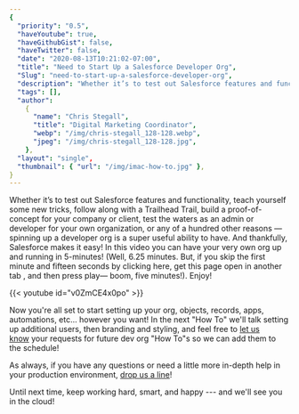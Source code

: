 ```yaml
---
{
  "priority": "0.5",
  "haveYoutube": true,
  "haveGithubGist": false,
  "haveTwitter": false,
  "date": "2020-08-13T10:21:02-07:00",
  "title": "Need to Start Up a Salesforce Developer Org",
  "Slug": "need-to-start-up-a-salesforce-developer-org",
  "description": "Whether it’s to test out Salesforce features and functionality, teach yourself some new tricks, follow along with a Trailhead Trail, build…",
  "tags": [],
  "author":
    {
      "name": "Chris Stegall",
      "title": "Digital Marketing Coordinator",
      "webp": "/img/chris-stegall_128-128.webp",
      "jpeg": "/img/chris-stegall_128-128.jpg",
    },
  "layout": "single",
  "thumbnail": { "url": "/img/imac-how-to.jpg" },
}
---
```


Whether it’s to test out Salesforce features and functionality, teach yourself some new tricks, follow along with a Trailhead Trail, build a proof-of-concept for your company or client, test the waters as an admin or developer for your own organization, or any of a hundred other reasons — spinning up a developer org is a super useful ability to have.
And thankfully, Salesforce makes it easy!
In this video you can have your very own org up and running in 5-minutes! (Well, 6.25 minutes. But, if you skip the first minute and fifteen seconds by clicking here, get this page open in another tab , and then press play— boom, five minutes!). Enjoy!

{{< youtube id="v0ZmCE4x0po" >}}

Now you're all set to start setting up your org, objects, records, apps, automations, etc... however you want! In the next "How To" we'll talk setting up additional users, then branding and styling, and feel free to [let us know](http://www.twitter.com/mkpartners) your requests for future dev org "How To"s so we can add them to the schedule!

As always, if you have any questions or need a little more in-depth help in your production environment, [drop us a line](https://www.mkpartners.com/contact/)!

Until next time, keep working hard, smart, and happy --- and we'll see you in the cloud!
